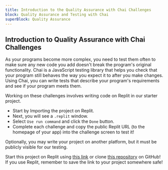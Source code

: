 ```yaml
---
title: Introduction to the Quality Assurance with Chai Challenges
block: Quality Assurance and Testing with Chai
superBlock: Quality Assurance
---
```


## Introduction to Quality Assurance with Chai Challenges

As your programs become more complex, you need to test them often to make sure any new code you add doesn't break the program's original functionality. Chai is a JavaScript testing library that helps you check that your program still behaves the way you expect it to after you make changes. Using Chai, you can write tests that describe your program's requirements and see if your program meets them.

Working on these challenges involves writing code on Replit in our starter project.

- Start by Importing the project on Replit.
- Next, you will see a <code>.replit</code> window.
- Select <code>Use run command</code> and click the <code>Done</code> button.
- Complete each challenge and copy the public Replit URL (to the homepage of your app) into the challenge screen to test it!

Optionally, you may write your project on another platform, but it must be publicly visible for our testing.

Start this project on Replit using [this link](https://replit.com/github/freeCodeCamp/boilerplate-mochachai) or clone [this repository](https://github.com/freeCodeCamp/boilerplate-mochachai/) on GitHub! If you use Replit, remember to save the link to your project somewhere safe!
